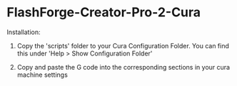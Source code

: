 # FlashForge-Creator-Pro-2-Cura
Installation:

1. Copy the 'scripts' folder to your Cura Configuration Folder. You can find this under 'Help > Show Configuration Folder'

2. Copy and paste the G code into the corresponding sections in your cura machine settings

